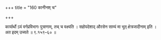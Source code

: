+++
title = "160 कानीनश् च"

+++

कार्यार्थो ऽयं वर्गप्रविभागः पुत्राणाम्, तच् च वक्ष्यति । सहोपदेशाद् औरसेन साम्यं मा भूत् क्षेत्रजादीनाम् इति । अत इदम् उच्यते ॥ ९.१५९–६० ॥